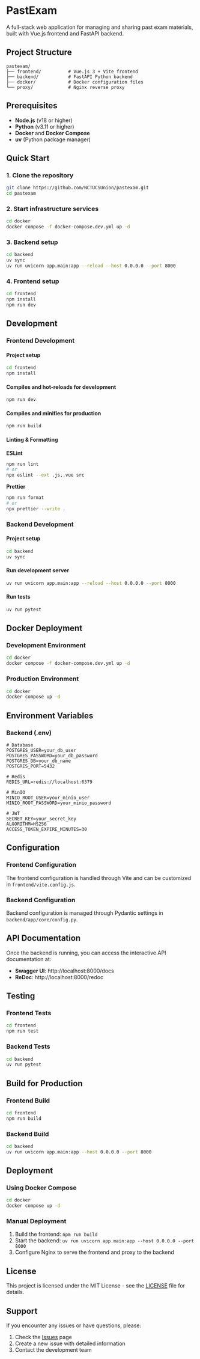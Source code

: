 # PastExam

A full-stack web application for managing and sharing past exam materials, built with Vue.js frontend and FastAPI backend.

## Project Structure

```
pastexam/
├── frontend/          # Vue.js 3 + Vite frontend
├── backend/           # FastAPI Python backend
├── docker/            # Docker configuration files
└── proxy/             # Nginx reverse proxy
```

## Prerequisites

- **Node.js** (v18 or higher)
- **Python** (v3.11 or higher)
- **Docker** and **Docker Compose**
- **uv** (Python package manager)

## Quick Start

### 1. Clone the repository

```bash
git clone https://github.com/NCTUCSUnion/pastexam.git
cd pastexam
```

### 2. Start infrastructure services

```bash
cd docker
docker compose -f docker-compose.dev.yml up -d
```

### 3. Backend setup

```bash
cd backend
uv sync
uv run uvicorn app.main:app --reload --host 0.0.0.0 --port 8000
```

### 4. Frontend setup

```bash
cd frontend
npm install
npm run dev
```

## Development

### Frontend Development

#### Project setup

```bash
cd frontend
npm install
```

#### Compiles and hot-reloads for development

```bash
npm run dev
```

#### Compiles and minifies for production

```bash
npm run build
```

#### Linting & Formatting

**ESLint**

```bash
npm run lint
# or
npx eslint --ext .js,.vue src
```

**Prettier**

```bash
npm run format
# or
npx prettier --write .
```

### Backend Development

#### Project setup

```bash
cd backend
uv sync
```

#### Run development server

```bash
uv run uvicorn app.main:app --reload --host 0.0.0.0 --port 8000
```

#### Run tests

```bash
uv run pytest
```

## Docker Deployment

### Development Environment

```bash
cd docker
docker compose -f docker-compose.dev.yml up -d
```

### Production Environment

```bash
cd docker
docker compose up -d
```

## Environment Variables

### Backend (.env)

```env
# Database
POSTGRES_USER=your_db_user
POSTGRES_PASSWORD=your_db_password
POSTGRES_DB=your_db_name
POSTGRES_PORT=5432

# Redis
REDIS_URL=redis://localhost:6379

# MinIO
MINIO_ROOT_USER=your_minio_user
MINIO_ROOT_PASSWORD=your_minio_password

# JWT
SECRET_KEY=your_secret_key
ALGORITHM=HS256
ACCESS_TOKEN_EXPIRE_MINUTES=30
```

## Configuration

### Frontend Configuration

The frontend configuration is handled through Vite and can be customized in `frontend/vite.config.js`.

### Backend Configuration

Backend configuration is managed through Pydantic settings in `backend/app/core/config.py`.

## API Documentation

Once the backend is running, you can access the interactive API documentation at:

- **Swagger UI**: http://localhost:8000/docs
- **ReDoc**: http://localhost:8000/redoc

## Testing

### Frontend Tests

```bash
cd frontend
npm run test
```

### Backend Tests

```bash
cd backend
uv run pytest
```

## Build for Production

### Frontend Build

```bash
cd frontend
npm run build
```

### Backend Build

```bash
cd backend
uv run uvicorn app.main:app --host 0.0.0.0 --port 8000
```

## Deployment

### Using Docker Compose

```bash
cd docker
docker compose up -d
```

### Manual Deployment

1. Build the frontend: `npm run build`
2. Start the backend: `uv run uvicorn app.main:app --host 0.0.0.0 --port 8000`
3. Configure Nginx to serve the frontend and proxy to the backend

## License

This project is licensed under the MIT License - see the [LICENSE](LICENSE) file for details.

## Support

If you encounter any issues or have questions, please:

1. Check the [Issues](https://github.com/your-repo/issues) page
2. Create a new issue with detailed information
3. Contact the development team
